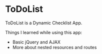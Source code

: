 # ToDoList
ToDoList is a Dynamic Checklist App.

Things I learned while using this app:

- Basic jQuery and AJAX
- More about nested resources and routes

